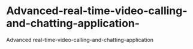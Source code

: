 # Advanced-real-time-video-calling-and-chatting-application-
Advanced real-time-video-calling-and-chatting-application 
